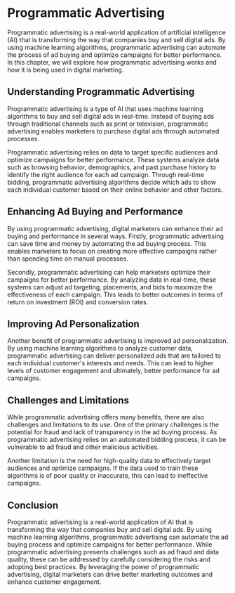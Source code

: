 Programmatic Advertising
=======================================================================================

Programmatic advertising is a real-world application of artificial intelligence (AI) that is transforming the way that companies buy and sell digital ads. By using machine learning algorithms, programmatic advertising can automate the process of ad buying and optimize campaigns for better performance. In this chapter, we will explore how programmatic advertising works and how it is being used in digital marketing.

Understanding Programmatic Advertising
--------------------------------------

Programmatic advertising is a type of AI that uses machine learning algorithms to buy and sell digital ads in real-time. Instead of buying ads through traditional channels such as print or television, programmatic advertising enables marketers to purchase digital ads through automated processes.

Programmatic advertising relies on data to target specific audiences and optimize campaigns for better performance. These systems analyze data such as browsing behavior, demographics, and past purchase history to identify the right audience for each ad campaign. Through real-time bidding, programmatic advertising algorithms decide which ads to show each individual customer based on their online behavior and other factors.

Enhancing Ad Buying and Performance
-----------------------------------

By using programmatic advertising, digital marketers can enhance their ad buying and performance in several ways. Firstly, programmatic advertising can save time and money by automating the ad buying process. This enables marketers to focus on creating more effective campaigns rather than spending time on manual processes.

Secondly, programmatic advertising can help marketers optimize their campaigns for better performance. By analyzing data in real-time, these systems can adjust ad targeting, placements, and bids to maximize the effectiveness of each campaign. This leads to better outcomes in terms of return on investment (ROI) and conversion rates.

Improving Ad Personalization
----------------------------

Another benefit of programmatic advertising is improved ad personalization. By using machine learning algorithms to analyze customer data, programmatic advertising can deliver personalized ads that are tailored to each individual customer's interests and needs. This can lead to higher levels of customer engagement and ultimately, better performance for ad campaigns.

Challenges and Limitations
--------------------------

While programmatic advertising offers many benefits, there are also challenges and limitations to its use. One of the primary challenges is the potential for fraud and lack of transparency in the ad buying process. As programmatic advertising relies on an automated bidding process, it can be vulnerable to ad fraud and other malicious activities.

Another limitation is the need for high-quality data to effectively target audiences and optimize campaigns. If the data used to train these algorithms is of poor quality or inaccurate, this can lead to ineffective campaigns.

Conclusion
----------

Programmatic advertising is a real-world application of AI that is transforming the way that companies buy and sell digital ads. By using machine learning algorithms, programmatic advertising can automate the ad buying process and optimize campaigns for better performance. While programmatic advertising presents challenges such as ad fraud and data quality, these can be addressed by carefully considering the risks and adopting best practices. By leveraging the power of programmatic advertising, digital marketers can drive better marketing outcomes and enhance customer engagement.
